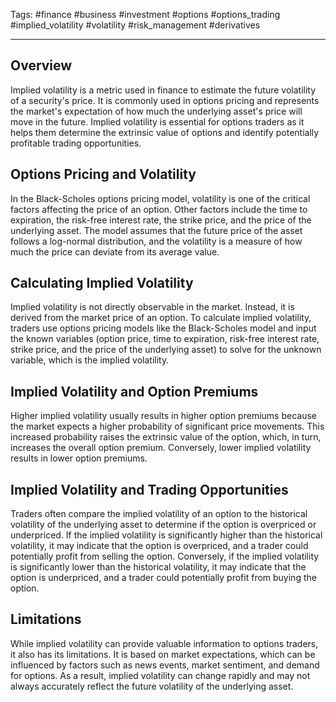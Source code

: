 Tags: #finance #business #investment #options #options_trading #implied_volatility #volatility #risk_management #derivatives

---

## Overview

Implied volatility is a metric used in finance to estimate the future volatility of a security's price. It is commonly used in options pricing and represents the market's expectation of how much the underlying asset's price will move in the future. Implied volatility is essential for options traders as it helps them determine the extrinsic value of options and identify potentially profitable trading opportunities.

## Options Pricing and Volatility

In the Black-Scholes options pricing model, volatility is one of the critical factors affecting the price of an option. Other factors include the time to expiration, the risk-free interest rate, the strike price, and the price of the underlying asset. The model assumes that the future price of the asset follows a log-normal distribution, and the volatility is a measure of how much the price can deviate from its average value.

## Calculating Implied Volatility

Implied volatility is not directly observable in the market. Instead, it is derived from the market price of an option. To calculate implied volatility, traders use options pricing models like the Black-Scholes model and input the known variables (option price, time to expiration, risk-free interest rate, strike price, and the price of the underlying asset) to solve for the unknown variable, which is the implied volatility.

## Implied Volatility and Option Premiums

Higher implied volatility usually results in higher option premiums because the market expects a higher probability of significant price movements. This increased probability raises the extrinsic value of the option, which, in turn, increases the overall option premium. Conversely, lower implied volatility results in lower option premiums.

## Implied Volatility and Trading Opportunities

Traders often compare the implied volatility of an option to the historical volatility of the underlying asset to determine if the option is overpriced or underpriced. If the implied volatility is significantly higher than the historical volatility, it may indicate that the option is overpriced, and a trader could potentially profit from selling the option. Conversely, if the implied volatility is significantly lower than the historical volatility, it may indicate that the option is underpriced, and a trader could potentially profit from buying the option.

## Limitations

While implied volatility can provide valuable information to options traders, it also has its limitations. It is based on market expectations, which can be influenced by factors such as news events, market sentiment, and demand for options. As a result, implied volatility can change rapidly and may not always accurately reflect the future volatility of the underlying asset.